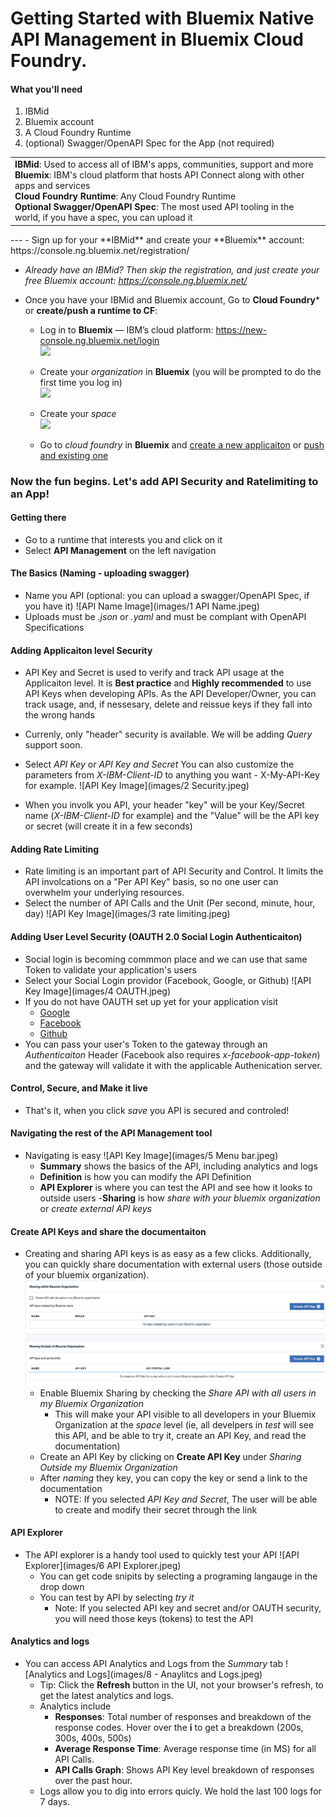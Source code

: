 # Getting Started with Bluemix Native API Management in Bluemix Cloud Foundry. 

#### What you'll need
1. IBMid
2. Bluemix account
3. A Cloud Foundry Runtime 
4. (optional) Swagger/OpenAPI Spec for the App (not required) 


<table>
  <tr>
  <td>
  <b>IBMid</b>: Used to access all of IBM's apps, communities, support and more
    <br>
    <b>Bluemix</b>: IBM's cloud platform that hosts API Connect along with other apps and services<br>
    <b>Cloud Foundry Runtime</b>: Any Cloud Foundry Runtime <br>
    <b>Optional Swagger/OpenAPI Spec</b>: The most used API tooling in the world, if you have a spec, you can upload it 
    
  </table>  
---
- Sign up for your **IBMid** and create your **Bluemix** account: https://console.ng.bluemix.net/registration/

- _Already have an IBMid? Then skip the registration, and just create your free Bluemix account:_ _https://console.ng.bluemix.net/_  


- Once you have your IBMid and Bluemix account, Go to **Cloud Foundry*** or **create/push a runtime to CF**:
  - Log in to **Bluemix** — IBM’s cloud platform: https://new-console.ng.bluemix.net/login  
  ![](getting-started/bluemix/0-prereq/images/prereqs-1.png)  

  - Create your _organization_ in **Bluemix** (you will be prompted to do the first time you log in)  
  ![](getting-started/bluemix/0-prereq/images/prereqs-2.png)
  - Create your _space_  
  ![](getting-started/bluemix/0-prereq/images/prereqs-3.png)
   - Go to _cloud foundry_ in **Bluemix** and [create a new applicaiton](https://console.ng.bluemix.net/docs/cli/plugins/bluemix_admin/index.html#clicreupbuildpack) or [push and existing one]( https://console.ng.bluemix.net/docs/starters/install_cli.html)  

### Now the fun begins.  Let's add API Security and Ratelimiting to an App!
#### Getting there
- Go to a runtime that interests you and click on it
- Select **API Management** on the left navigation


#### The Basics (Naming - uploading swagger)
 - Name you API (optional: you can upload a swagger/OpenAPI Spec, if you have it)
    ![API Name Image](images/1 API Name.jpeg)
- Uploads must be *.json* or *.yaml* and must be complant with OpenAPI Specifications
 
#### Adding Applicaiton level Security
 - API Key and Secret is used to verify and track API usage at the Applicaiton level.  It is **Best practice** and **Highly recommended** to use API Keys when developing APIs.  As the API Developer/Owner, you can track usage, and, if nessesary, delete and reissue keys if they fall into the wrong hands
- Currenly, only "header" security is available.  We will be adding *Query* support soon.  

- Select *API Key* or *API Key and Secret*  You can also customize the parameters from *X-IBM-Client-ID* to anything you want - X-My-API-Key for example.
    ![API Key Image](images/2 Security.jpeg)
- When you involk you API, your header "key" will be your Key/Secret name (*X-IBM-Client-ID* for example) and the "Value" will be the API key or secret (will create it in a few seconds)

#### Adding Rate Limiting
- Rate limiting is an important part of API Security and Control.  It limits the API involcations on a "Per API Key" basis, so no one user can overwhelm your underlying resources. 
- Select the number of API Calls and the Unit (Per second, minute, hour, day)
 ![API Key Image](images/3 rate limiting.jpeg)

#### Adding User Level Security (OAUTH 2.0 Social Login Authenticaiton)
- Social login is becoming commmon place and we can use that same Token to validate your application's users
- Select your Social Login providor (Facebook, Google, or Github)
    ![API Key Image](images/4 OAUTH.jpeg)
- If you do not have OAUTH set up yet for your application visit
    - [Google](https://developers.google.com/identity/sign-in/web/sign-in)
    - [Facebook](https://developers.facebook.com/docs/facebook-login)
    - [Github](https://developer.github.com/apps/building-integrations/setting-up-and-registering-oauth-apps/)
- You can pass your user's Token to the gateway through an *Authenticaiton* Header (Facebook also requires *x-facebook-app-token*) and the gateway will validate it with the applicable Authenication server. 

#### Control, Secure, and Make it live
- That's it, when you click *save* you API is secured and controled!  

#### Navigating the rest of the API Management tool
- Navigating is easy
![API Key Image](images/5 Menu bar.jpeg)
    - **Summary** shows the basics of the API, including analytics and logs
    - **Definition** is how you can modify the API Definition
    - **API Explorer** is where you can test the API and see how it looks to outside users
    -**Sharing** is how *share with your bluemix organization* or *create external API keys* 

#### Create API Keys and share the documentaiton
- Creating and sharing API keys is as easy as a few clicks.  Additionally, you can quickly share documentation with external users (those outside of your bluemix organization).
![Sharing Image](images/Sharing.jpeg)
    - Enable Bluemix Sharing by checking the *Share API with all users in my Bluemix Organization*
        - This will make your API visible to all developers in your Bluemix Organization at the *space* level (ie, all develpers in *test* will see this API, and be able to try it, create an API Key, and read the documentation)
    - Create an API Key by clicking on **Create API Key** under *Sharing Outside my Bluemix Organization*
    - After *naming* they key, you can copy the key or send a link to the documentation 
        - NOTE: If you selected *API Key and Secret*, The user will be able to create and modify their secret through the link

#### API Explorer
- The API explorer is a handy tool used to quickly test your API 
![API Explorer](images/6 API Explorer.jpeg)
    - You can get code snipits by selecting a programing langauge in the drop down 
    - You can test by API by selecting *try it* 
        - Note: If you selected API key and secret and/or OAUTH security, you will need those keys (tokens) to test the API

#### Analytics and logs
- You can access API Analytics and Logs from the *Summary* tab
![Analytics and Logs](images/8 - Anaylitcs and Logs.jpeg)   
    - Tip: Click the **Refresh** button in the UI, not your browser's refresh, to get the latest analytics and logs. 
    - Analytics include
        - **Responses**: Total number of responses and breakdown of the response codes.  Hover over the **i** to get a breakdown (200s, 300s, 400s, 500s)
        - **Average Response Time**: Average response time (in MS) for all API Calls. 
        - **API Calls Graph**: Shows API Key level breakdown of responses over the past hour.
    - Logs allow you to dig into errors quicly.  We hold the last 100 logs for 7 days.  

